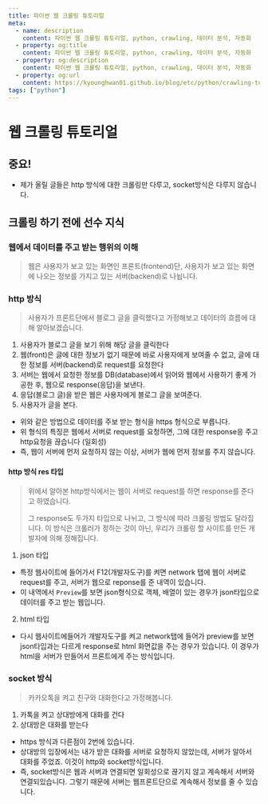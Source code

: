 ```yaml
---
title: 파이썬 웹 크롤링 튜토리얼
meta:
  - name: description
    content: 파이썬 웹 크롤링 튜토리얼, python, crawling, 데이터 분석, 자동화
  - property: og:title
    content: 파이썬 웹 크롤링 튜토리얼, python, crawling, 데이터 분석, 자동화
  - property: og:description
    content: 파이썬 웹 크롤링 튜토리얼, python, crawling, 데이터 분석, 자동화
  - property: og:url
    content: https://kyounghwan01.github.io/blog/etc/python/crawling-tutorial/
tags: ["python"]
---
```


# 웹 크롤링 튜토리얼

## 중요!

- 제가 올릴 글들은 http 방식에 대한 크롤링만 다루고, socket방식은 다루지 않습니다.

## 크롤링 하기 전에 선수 지식

### 웹에서 데이터를 주고 받는 행위의 이해

> 웹은 사용자가 보고 있는 화면인 프론트(frontend)단, 사용자가 보고 있는 화면에 나오는 정보를 가지고 있는 서버(backend)로 나뉩니다.

### http 방식

> 사용자가 프론트단에서 블로그 글을 클릭했다고 가정해보고 데이터의 흐름에 대해 알아보겠습니다.

1. 사용자가 블로그 글을 보기 위해 해당 글을 클릭한다
2. 웹(front)은 글에 대한 정보가 없기 때문에 바로 사용자에게 보여줄 수 없고, 글에 대한 정보를 서버(backend)로 request를 요청한다
3. 서버는 웹에서 요청한 정보를 DB(database)에서 읽어와 웹에서 사용하기 좋게 가공한 후, 웹으로 response(응답)을 보낸다.
4. 응답(블로그 글)을 받은 웹은 사용자에게 블로그 글을 보여준다.
5. 사용자가 글을 본다.

- 위와 같은 방법으로 데이터를 주보 받는 형식을 https 형식으로 부릅니다.
- 위 형식의 특징은 웹에서 서버로 request를 요청하면, 그에 대한 response응 주고 http요청을 끊습니다 (일회성)
- 즉, 웹이 서버에 먼저 요청하지 않는 이상, 서버가 웹에 먼저 정보를 주지 않습니다.

#### http 방식 res 타입

> 위에서 알아본 http방식에서는 웹이 서버로 request를 하면 response를 준다고 하였습니다.
>
> 그 response도 두가지 타입으로 나뉘고, 그 방식에 따라 크롤링 방법도 달라집니다. 이 방식은 크롤러가 정하는 것이 아닌, 우리가 크롤링 할 사이트를 만든 개발자에 의해 정해집니다.

1. json 타입

- 특정 웹사이트에 들어가서 F12(개발자도구)를 켜면 network 탭에 웹이 서버로 request를 주고, 서버가 웹으로 reponse를 준 내역이 있습니다.
- 이 내역에서 `Preview`를 보면 json형식으로 객체, 배열이 있는 경우가 json타입으로 데이터를 주고 받는 웹입니다.

2. html 타입

- 다시 웹사이트에들어가 개발자도구를 켜고 network탭에 들어가 preview를 보면 json타입과는 다르게 response로 html 화면값을 주는 경우가 있습니다. 이 경우가 html을 서버가 만들어서 프론트에게 주는 방식입니다.

### socket 방식

> 카카오톡을 켜고 친구와 대화한다고 가정해봅니다.

1. 카톡을 켜고 상대방에게 대화를 건다
2. 상대방은 대화를 받는다

- https 방식과 다른점이 2번에 있습니다.
- 상대방의 입장에서는 내가 받은 대화를 서버로 요청하지 않았는데, 서버가 알아서 대화를 주었죠. 이것이 http와 socket방식입니다.
- 즉, socket방식은 웹과 서버과 연결되면 일회성으로 끊기지 않고 계속해서 서버와 연결되있습니다. 그렇기 때문에 서버는 웹프론트단으로 계속해서 정보를 줄 수 있습니다.

<TagLinks />

<Disqus />

